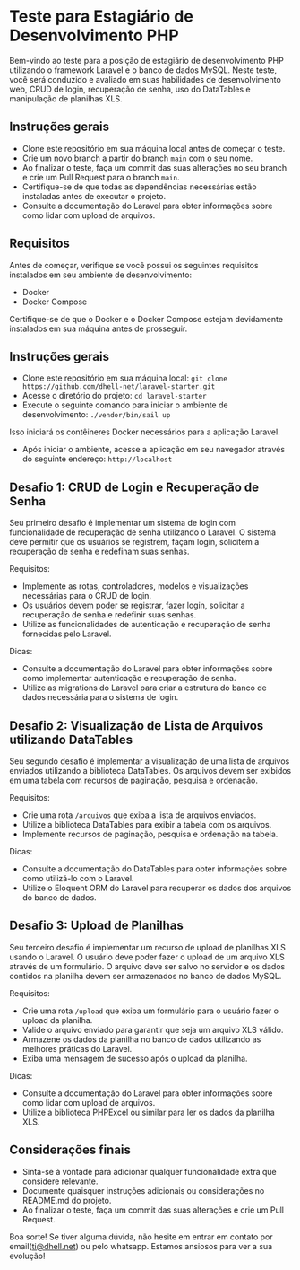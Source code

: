 # Teste para Estagiário de Desenvolvimento PHP

Bem-vindo ao teste para a posição de estagiário de desenvolvimento PHP utilizando o framework Laravel e o banco de dados MySQL. Neste teste, você será conduzido e avaliado em suas habilidades de desenvolvimento web, CRUD de login, recuperação de senha, uso do DataTables e manipulação de planilhas XLS.

## Instruções gerais

- Clone este repositório em sua máquina local antes de começar o teste.
- Crie um novo branch a partir do branch `main` com o seu nome.
- Ao finalizar o teste, faça um commit das suas alterações no seu branch e crie um Pull Request para o branch `main`.
- Certifique-se de que todas as dependências necessárias estão instaladas antes de executar o projeto.
- Consulte a documentação do Laravel para obter informações sobre como lidar com upload de arquivos.

## Requisitos

Antes de começar, verifique se você possui os seguintes requisitos instalados em seu ambiente de desenvolvimento:

- Docker
- Docker Compose

Certifique-se de que o Docker e o Docker Compose estejam devidamente instalados em sua máquina antes de prosseguir.


## Instruções gerais

- Clone este repositório em sua máquina local:
```git clone https://github.com/dhell-net/laravel-starter.git```
- Acesse o diretório do projeto:
```cd laravel-starter```
- Execute o seguinte comando para iniciar o ambiente de desenvolvimento:
```./vendor/bin/sail up```

Isso iniciará os contêineres Docker necessários para a aplicação Laravel.

- Após iniciar o ambiente, acesse a aplicação em seu navegador através do seguinte endereço:
```http://localhost```


## Desafio 1: CRUD de Login e Recuperação de Senha

Seu primeiro desafio é implementar um sistema de login com funcionalidade de recuperação de senha utilizando o Laravel. O sistema deve permitir que os usuários se registrem, façam login, solicitem a recuperação de senha e redefinam suas senhas.

Requisitos:
- Implemente as rotas, controladores, modelos e visualizações necessárias para o CRUD de login.
- Os usuários devem poder se registrar, fazer login, solicitar a recuperação de senha e redefinir suas senhas.
- Utilize as funcionalidades de autenticação e recuperação de senha fornecidas pelo Laravel.

Dicas:
- Consulte a documentação do Laravel para obter informações sobre como implementar autenticação e recuperação de senha.
- Utilize as migrations do Laravel para criar a estrutura do banco de dados necessária para o sistema de login.

## Desafio 2: Visualização de Lista de Arquivos utilizando DataTables

Seu segundo desafio é implementar a visualização de uma lista de arquivos enviados utilizando a biblioteca DataTables. Os arquivos devem ser exibidos em uma tabela com recursos de paginação, pesquisa e ordenação.

Requisitos:
- Crie uma rota `/arquivos` que exiba a lista de arquivos enviados.
- Utilize a biblioteca DataTables para exibir a tabela com os arquivos.
- Implemente recursos de paginação, pesquisa e ordenação na tabela.

Dicas:
- Consulte a documentação do DataTables para obter informações sobre como utilizá-lo com o Laravel.
- Utilize o Eloquent ORM do Laravel para recuperar os dados dos arquivos do banco de dados.

## Desafio 3: Upload de Planilhas

Seu terceiro desafio é implementar um recurso de upload de planilhas XLS usando o Laravel. O usuário deve poder fazer o upload de um arquivo XLS através de um formulário. O arquivo deve ser salvo no servidor e os dados contidos na planilha devem ser armazenados no banco de dados MySQL.

Requisitos:
- Crie uma rota `/upload` que exiba um formulário para o usuário fazer o upload da planilha.
- Valide o arquivo enviado para garantir que seja um arquivo XLS válido.
- Armazene os dados da planilha no banco de dados utilizando as melhores práticas do Laravel.
- Exiba uma mensagem de sucesso após o upload da planilha.

Dicas:
- Consulte a documentação do Laravel para obter informações sobre como lidar com upload de arquivos.
- Utilize a biblioteca PHPExcel ou similar para ler os dados da planilha XLS.

## Considerações finais

- Sinta-se à vontade para adicionar qualquer funcionalidade extra que considere relevante.
- Documente quaisquer instruções adicionais ou considerações no README.md do projeto.
- Ao finalizar o teste, faça um commit das suas alterações e crie um Pull Request.

Boa sorte! Se tiver alguma dúvida, não hesite em entrar em contato por email(ti@dhell.net) ou pelo whatsapp.
Estamos ansiosos para ver a sua evolução!
